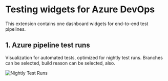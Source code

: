 # Testing widgets for Azure DevOps

This extension contains one dashboard widgets for end-to-end test pipelines.

## 1. Azure pipeline test runs

Visualization for automated tests, optimized for nightly test runs. Branches can be selected, build reason can be selected, also.

![Nightly Test Runs]()
